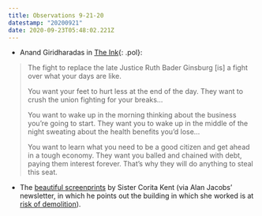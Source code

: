```yaml
---
title: Observations 9-21-20
datestamp: "20200921"
date: 2020-09-23T05:48:02.221Z
---
```

- Anand Giridharadas in [The Ink](https://the.ink/p/they-want-to-steal-this-seat-for){: .pol}:
> The fight to replace the late Justice Ruth Bader Ginsburg [is] a fight over what your days are like.
> 
> You want your feet to hurt less at the end of the day. They want to crush the union fighting for your breaks…
> 
> You want to wake up in the morning thinking about the business you’re going to start. They want you to wake up in the middle of the night sweating about the health benefits you’d lose…
> 
> You want to learn what you need to be a good citizen and get ahead in a tough economy. They want you balled and chained with debt, paying them interest forever. That’s why they will do anything to steal this seat.
- The [beautiful screenprints](https://corita.org/collection) by Sister Corita Kent (via Alan Jacobs’ newsletter, in which he points out the building in which she worked is at [risk of demolition](https://corita.org/action)).
